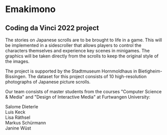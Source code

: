 # Emakimono
## Coding da Vinci 2022 project

The stories on Japanese scrolls are to be brought to life in a game. This will be implemented in a sidescroller that allows players to control the characters themselves and experience key scenes in minigames. The graphics will be taken directly from the scrolls to keep the original style of the images.

The project is supported by the Stadtmuseum Hornmoldhaus in Bietigheim-Bissingen. The dataset for this project consists of 10 high-resolution photographs of Japanese picture scrolls.

Our team consists of master students from the courses "Computer Science & Media" and "Design of Interactive Media" at Furtwangen University:

Salome Dieterle  
Luis Keck  
Lisa Räthsel  
Markus Schürmann  
Janine Wüst  
